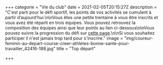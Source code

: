 +++
categorie = "Vie du club"
date = 2021-02-05T20:15:27Z
description = "C'est parti pour le défi sportif, les points de vos activités se cumulent à partir d’aujourd’hui.\n\nVous êtes une petite trentaine à vous être inscrits et vous avez été réparti en trois équipes. Vous pouvez retrouvez la composition des équipes ainsi que leur points au lien ci-dessous\n\nVous pouvez suivre la progression du défi sur [cette page]().\n\nSi vous souhaitez participer il n'est jamais trop tard pour s'inscrire."
image = "img/coureur-feminin-au-depart-course-creer-athletes-bonne-sante-pour-travailler_42416-188.jpg"
title = "Top départ"

+++
